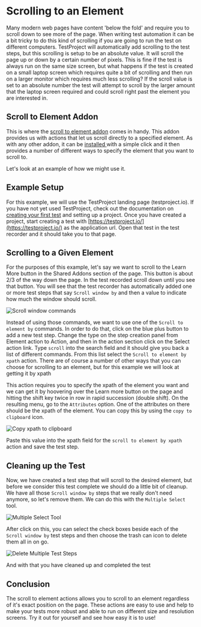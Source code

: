 # Scrolling to an Element

Many modern web pages have content 'below the fold' and require you to scroll down to see more of the page. When writing test automation it can be a bit tricky to do this kind of scrolling if you are going to run the test on different computers. TestProject will automatically add scrolling to the test steps, but this scrolling is setup to be an absolute value. It will scroll the page up or down by a certain number of pixels. This is fine if the test is always run on the same size screen, but what happens if the test is created on a small laptop screen which requires quite a bit of scrolling and then run on a larger monitor which requires much less scrolling?  If the scroll value is set to an absolute number the test will attempt to scroll by the larger amount that the laptop screen required and could scroll right past the element you are interested in.

## Scroll to Element Addon

This is where the [scroll to element addon](../../testproject-addons/available-addons/scroll-to-element-addon.md) comes in handy. This addon provides us with actions that let us scroll directly to a specified element. As with any other addon, it can be [installed ](../../testproject-addons/installing-community-addons-from-the-store.md)with a simple click and it then provides a number of different ways to specify the element that you want to scroll to.&#x20;

Let's look at an example of how we might use it.

## Example Setup

For this example, we will use the TestProject landing page (testproject.io). If you have not yet used TestProject, check out the documentation on [creating your first test](../../using-the-smart-test-recorder/web-testing/creating-a-web-test-using-the-testproject-recorder.md) and setting up a project. Once you have created a project, start creating a test with [https://testproject.io/](https://testproject.io/) as the application url.  Open that test in the test recorder and it should take you to that page.

## Scrolling to a Given Element

For the purposes of this example, let's say we want to scroll to the Learn More button in the Shared Addons section of the page. This button is about 2/3 of the way down the page. In the test recorded scroll down until you see that button.  You will see that the test recorder has automatically added one or more test steps that say `Scroll window by` and then a value to indicate how much the window should scroll.

![Scroll window commands](<../../.gitbook/assets/image (29).png>)

Instead of using those commands, we want to use one of the `Scroll to element by` commands. In order to do that, click on the blue plus button to add a new test step. Change the type on the step creation panel from Element action to Action, and then in the action section click on the Select action link. Type `scroll` into the search field and it should give you back a list of different commands. From this list select the `Scroll to element by xpath` action. There are of course a number of other ways that you can choose for scrolling to an element, but for this example we will look at getting it by xpath

This action requires you to specify the xpath of the element you want and we can get it by hoovering over the Learn more button on the page and hitting the shift key twice in row in rapid succession (double shift). On the resulting menu, go to the `Attributes` option.  One of the attributes on there should be the xpath of the element. You can copy this by using the `copy to clipboard` icon.

![Copy xpath to clipboard](<../../.gitbook/assets/image (25).png>)

Paste this value into the xpath field for the `scroll to element by xpath` action and save the test step.&#x20;

## Cleaning up the Test

Now, we have created a test step that will scroll to the desired element, but before we consider this test complete we should do a little bit of cleanup. We have all those `Scroll window by` steps that we really don't need anymore, so let's remove them.  We can do this with the `Multiple Select` tool.

![Multiple Select Tool](<../../.gitbook/assets/image (76).png>)

After click on this, you can select the check boxes beside each of the `Scroll window by` test steps and then choose the trash can icon to delete them all in on go.&#x20;

![Delete Multiple Test Steps](<../../.gitbook/assets/image (137).png>)

And with that you have cleaned up and completed the test

## Conclusion

The scroll to element actions allows you to scroll to an element regardless of it's exact position on the page. These actions are easy to use and help to make your tests more robust and able to run on different size and resolution screens. Try it out for yourself and see how easy it is to use!
